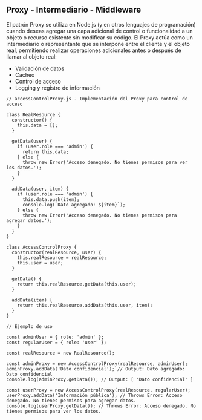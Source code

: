 ## Proxy - Intermediario - Middleware
El patrón Proxy se utiliza en Node.js (y en otros lenguajes de programación) cuando deseas agregar una capa adicional de control o funcionalidad a un objeto o recurso existente sin modificar su código. El Proxy actúa como un intermediario o representante que se interpone entre el cliente y el objeto real, permitiendo realizar operaciones adicionales antes o después de llamar al objeto real:

- Validación de datos
- Cacheo
- Control de acceso
- Logging y registro de información


```
// accessControlProxy.js - Implementación del Proxy para control de acceso

class RealResource {
  constructor() {
    this.data = [];
  }

  getData(user) {
    if (user.role === 'admin') {
      return this.data;
    } else {
      throw new Error('Acceso denegado. No tienes permisos para ver los datos.');
    }
  }

  addData(user, item) {
    if (user.role === 'admin') {
      this.data.push(item);
      console.log(`Dato agregado: ${item}`);
    } else {
      throw new Error('Acceso denegado. No tienes permisos para agregar datos.');
    }
  }
}

class AccessControlProxy {
  constructor(realResource, user) {
    this.realResource = realResource;
    this.user = user;
  }

  getData() {
    return this.realResource.getData(this.user);
  }

  addData(item) {
    return this.realResource.addData(this.user, item);
  }
}

// Ejemplo de uso

const adminUser = { role: 'admin' };
const regularUser = { role: 'user' };

const realResource = new RealResource();

const adminProxy = new AccessControlProxy(realResource, adminUser);
adminProxy.addData('Dato confidencial'); // Output: Dato agregado: Dato confidencial
console.log(adminProxy.getData()); // Output: [ 'Dato confidencial' ]

const userProxy = new AccessControlProxy(realResource, regularUser);
userProxy.addData('Información pública'); // Throws Error: Acceso denegado. No tienes permisos para agregar datos.
console.log(userProxy.getData()); // Throws Error: Acceso denegado. No tienes permisos para ver los datos.

```